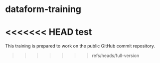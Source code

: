 # dataform-training

<<<<<<< HEAD
test
=======
This training is prepared to work on the public GitHub commit repository.
>>>>>>> refs/heads/full-version
